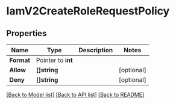# IamV2CreateRoleRequestPolicy

## Properties

Name | Type | Description | Notes
------------ | ------------- | ------------- | -------------
**Format** | Pointer to **int** |  |
**Allow** | **[]string** |  |[optional] 
**Deny** | **[]string** |  |[optional] 

[[Back to Model list]](../README.md#documentation-for-models) [[Back to API list]](../README.md#documentation-for-api-endpoints) [[Back to README]](../README.md)


